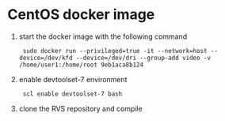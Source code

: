 # CentOS docker image

1. start the docker image with the following command

        sudo docker run --privileged=true -it --network=host --device=/dev/kfd --device=/dev/dri --group-add video -v /home/user1:/home/root 9eb1aca8b124

2. enable devtoolset-7 environment

        scl enable devtoolset-7 bash

3. clone the RVS repository and compile


